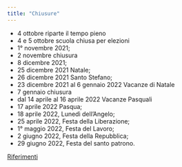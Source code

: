 ```yaml
---
title: "Chiusure"
---
```


- 4 ottobre riparte il tempo pieno
- 4 e 5 ottobre scuola chiusa per elezioni
- 1° novembre 2021;
- 2 novembre chiusura
- 8 dicembre 2021;
- 25 dicembre 2021 Natale;
- 26 dicembre 2021 Santo Stefano;
- 23 dicembre 2021 al 6 gennaio 2022 Vacanze di Natale
- 7 gennaio chiusura
- dal 14 aprile al 16 aprile 2022 Vacanze Pasquali
- 17 aprile 2022 Pasqua;
- 18 aprile 2022, Lunedì dell’Angelo;
- 25 aprile 2022, Festa della Liberazione;
- 1° maggio 2022, Festa del Lavoro;
- 2 giugno 2022, Festa della Repubblica;
- 29 giugno 2022, Festa del santo patrono.

<a href="https://www.icannacelli.edu.it/area-famiglie/calendario-scolastico" target="_blank">Riferimenti</a>
